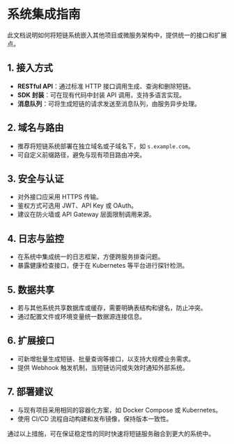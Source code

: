 # 系统集成指南

此文档说明如何将短链系统嵌入其他项目或微服务架构中，提供统一的接口和扩展点。

## 1. 接入方式
- **RESTful API**：通过标准 HTTP 接口调用生成、查询和删除短链。
- **SDK 封装**：可在现有代码中封装 API 调用，支持多语言实现。
- **消息队列**：可将生成短链的请求发送至消息队列，由服务异步处理。

## 2. 域名与路由
- 推荐将短链系统部署在独立域名或子域名下，如 `s.example.com`。
- 可自定义前缀路径，避免与现有项目路由冲突。

## 3. 安全与认证
- 对外接口应采用 HTTPS 传输。
- 鉴权方式可选用 JWT、API Key 或 OAuth。
- 建议在防火墙或 API Gateway 层面限制调用来源。

## 4. 日志与监控
- 在系统中集成统一的日志框架，方便跨服务排查问题。
- 暴露健康检查接口，便于在 Kubernetes 等平台进行探针检测。

## 5. 数据共享
- 若与其他系统共享数据库或缓存，需要明确表结构和键名，防止冲突。
- 通过配置文件或环境变量统一数据源连接信息。

## 6. 扩展接口
- 可新增批量生成短链、批量查询等接口，以支持大规模业务需求。
- 提供 Webhook 触发机制，当短链访问或失效时通知外部系统。

## 7. 部署建议
- 与现有项目采用相同的容器化方案，如 Docker Compose 或 Kubernetes。
- 使用 CI/CD 流程自动构建和发布镜像，保持版本一致性。

通过以上措施，可在保证稳定性的同时快速将短链服务融合到更大的系统中。
